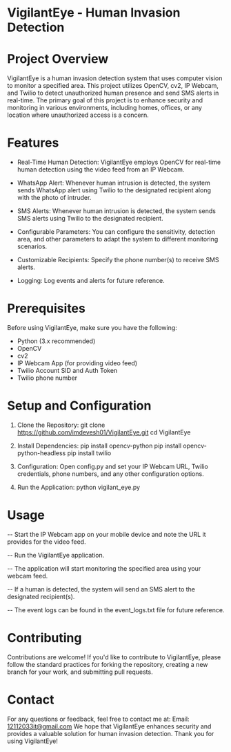 # VigilantEye - Human Invasion Detection

# Project Overview
VigilantEye is a human invasion detection system that uses computer vision to monitor a specified area. This project utilizes OpenCV, cv2, IP Webcam, and Twilio to detect unauthorized human presence and send SMS alerts in real-time. The primary goal of this project is to enhance security and monitoring in various environments, including homes, offices, or any location where unauthorized access is a concern.

# Features
- Real-Time Human Detection: VigilantEye employs OpenCV for real-time human detection using the video feed from an IP Webcam.

- WhatsApp Alert: Whenever human intrusion is detected, the system sends WhatsApp alert using Twilio to the designated recipient along with the photo of intruder.

- SMS Alerts: Whenever human intrusion is detected, the system sends SMS alerts using Twilio to the designated recipient.

- Configurable Parameters: You can configure the sensitivity, detection area, and other parameters to adapt the system to different monitoring scenarios.

- Customizable Recipients: Specify the phone number(s) to receive SMS alerts.

- Logging: Log events and alerts for future reference.

# Prerequisites
Before using VigilantEye, make sure you have the following:

- Python (3.x recommended)
- OpenCV
- cv2
- IP Webcam App (for providing video feed)
- Twilio Account SID and Auth Token
- Twilio phone number

# Setup and Configuration
1. Clone the Repository:
   git clone https://github.com/imdevesh01/VigilantEye.git
   cd VigilantEye
   
2. Install Dependencies:
   pip install opencv-python
   pip install opencv-python-headless
   pip install twilio
   
4. Configuration:
   Open config.py and set your IP Webcam URL, Twilio credentials, phone numbers, and any other configuration options.

5. Run the Application:
   python vigilant_eye.py

# Usage
-- Start the IP Webcam app on your mobile device and note the URL it provides for the video feed.

-- Run the VigilantEye application.

-- The application will start monitoring the specified area using your webcam feed.

-- If a human is detected, the system will send an SMS alert to the designated recipient(s).

-- The event logs can be found in the event_logs.txt file for future reference.

# Contributing
  Contributions are welcome! If you'd like to contribute to VigilantEye, please follow the standard practices for forking the repository, creating a new branch for your work, and submitting pull requests.

# Contact
  For any questions or feedback, feel free to contact me at:
  Email: 12112033it@gmail.com
  We hope that VigilantEye enhances security and provides a valuable solution for human invasion detection. Thank you for using VigilantEye!


